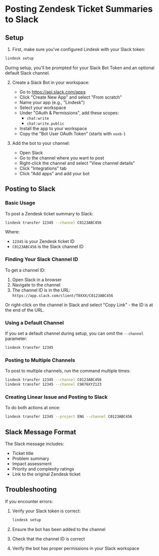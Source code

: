 # Posting Zendesk Ticket Summaries to Slack

## Setup

1. First, make sure you've configured Lindesk with your Slack token:

```bash
lindesk setup
```

During setup, you'll be prompted for your Slack Bot Token and an optional default Slack channel.

2. Create a Slack Bot in your workspace:
   - Go to https://api.slack.com/apps
   - Click "Create New App" and select "From scratch"
   - Name your app (e.g., "Lindesk")
   - Select your workspace
   - Under "OAuth & Permissions", add these scopes:
     - `chat:write`
     - `chat:write.public`
   - Install the app to your workspace
   - Copy the "Bot User OAuth Token" (starts with `xoxb-`)
  
 3. Add the bot to your channel:
    - Open Slack
    - Go to the channel where you want to post
    - Right-click the channel and select "View channel details"
    - Click "Integrations" tab
    - Click "Add apps" and add your bot    

## Posting to Slack

### Basic Usage

To post a Zendesk ticket summary to Slack:

```bash
lindesk transfer 12345 --channel C0123ABC456
```

Where:
- `12345` is your Zendesk ticket ID
- `C0123ABC456` is the Slack channel ID

### Finding Your Slack Channel ID

To get a channel ID:
1. Open Slack in a browser
2. Navigate to the channel
3. The channel ID is in the URL: `https://app.slack.com/client/T0XXX/C0123ABC456`

Or right-click on the channel in Slack and select "Copy Link" - the ID is at the end of the URL.

### Using a Default Channel

If you set a default channel during setup, you can omit the `--channel` parameter:

```bash
lindesk transfer 12345
```

### Posting to Multiple Channels

To post to multiple channels, run the command multiple times:

```bash
lindesk transfer 12345 --channel C0123ABC456
lindesk transfer 12345 --channel C9876XYZ123
```

### Creating Linear Issue and Posting to Slack

To do both actions at once:

```bash
lindesk transfer 12345 --project ENG --channel C0123ABC456
```

## Slack Message Format

The Slack message includes:
- Ticket title
- Problem summary
- Impact assessment
- Priority and complexity ratings
- Link to the original Zendesk ticket

## Troubleshooting

If you encounter errors:

1. Verify your Slack token is correct:
   ```bash
   lindesk setup
   ```

2. Ensure the bot has been added to the channel

3. Check that the channel ID is correct

4. Verify the bot has proper permissions in your Slack workspace
